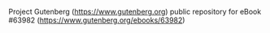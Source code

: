 Project Gutenberg (https://www.gutenberg.org) public repository for
eBook #63982 (https://www.gutenberg.org/ebooks/63982)
